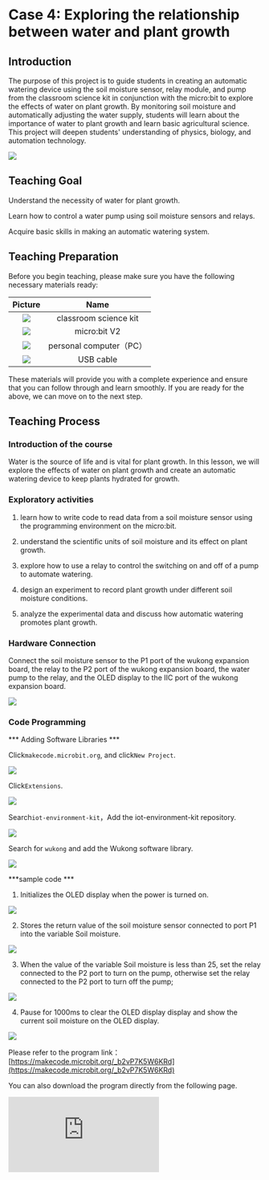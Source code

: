 ﻿---
sidebar_position: 4
sidebar_label: Case 4:Exploring the relationship between water and plant growth
---

# Case 4: Exploring the relationship between water and plant growth

## Introduction

The purpose of this project is to guide students in creating an automatic watering device using the soil moisture sensor, relay module, and pump from the classroom science kit in conjunction with the micro:bit to explore the effects of water on plant growth. By monitoring soil moisture and automatically adjusting the water supply, students will learn about the importance of water to plant growth and learn basic agricultural science. This project will deepen students' understanding of physics, biology, and automation technology.

![](https://wiki-media-ef.oss-cn-hongkong.aliyuncs.com/docs/microbit/interesting-case/classroom-science-pack/cases-libraries/images/classroom-science-pack-case-04-01.png)

## Teaching Goal

Understand the necessity of water for plant growth.

Learn how to control a water pump using soil moisture sensors and relays.

Acquire basic skills in making an automatic watering system.

## Teaching Preparation

Before you begin teaching, please make sure you have the following necessary materials ready:

| Picture | Name |
| :-: | :-: |
| ![](https://wiki-media-ef.oss-cn-hongkong.aliyuncs.com/docs/microbit/interesting-case/classroom-science-pack/cases-libraries/images/classroom-science-pack-case-01-02.png) | classroom science kit |
| ![](https://wiki-media-ef.oss-cn-hongkong.aliyuncs.com/docs/microbit/interesting-case/microbit-smart-climate-kit/cases-libraries/images/microbit-smart-climate-kit-case-01-03.png) | micro:bit V2 |
| ![](https://wiki-media-ef.oss-cn-hongkong.aliyuncs.com/docs/microbit/interesting-case/microbit-smart-climate-kit/cases-libraries/images/microbit-smart-climate-kit-case-01-04.png) | personal computer（PC） |
| ![](https://wiki-media-ef.oss-cn-hongkong.aliyuncs.com/docs/microbit/interesting-case/microbit-smart-climate-kit/cases-libraries/images/microbit-smart-climate-kit-case-01-05.png) | USB cable |

These materials will provide you with a complete experience and ensure that you can follow through and learn smoothly. If you are ready for the above, we can move on to the next step.

## Teaching Process

### Introduction of the course

Water is the source of life and is vital for plant growth. In this lesson, we will explore the effects of water on plant growth and create an automatic watering device to keep plants hydrated for growth.

### Exploratory activities

1. learn how to write code to read data from a soil moisture sensor using the programming environment on the micro:bit.

2. understand the scientific units of soil moisture and its effect on plant growth.

3. explore how to use a relay to control the switching on and off of a pump to automate watering.

4. design an experiment to record plant growth under different soil moisture conditions.

5. analyze the experimental data and discuss how automatic watering promotes plant growth.

### Hardware Connection

Connect the soil moisture sensor to the P1 port of the wukong expansion board, the relay to the P2 port of the wukong expansion board, the water pump to the relay, and the OLED display to the IIC port of the wukong expansion board.

![](https://wiki-media-ef.oss-cn-hongkong.aliyuncs.com/docs/microbit/interesting-case/classroom-science-pack/cases-libraries/images/classroom-science-pack-case-04-06.png)

### Code Programming

***  Adding Software Libraries ***

Click``makecode.microbit.org``, and click``New Project``.

![](https://wiki-media-ef.oss-cn-hongkong.aliyuncs.com/docs/microbit/interesting-case/classroom-science-pack/images/classroom-science-pack-add-extensions-01.png)

Click``Extensions``.

![](https://wiki-media-ef.oss-cn-hongkong.aliyuncs.com/docs/microbit/interesting-case/classroom-science-pack/images/classroom-science-pack-add-extensions-02.png)

Search``iot-environment-kit``，Add the iot-environment-kit repository.

![](https://wiki-media-ef.oss-cn-hongkong.aliyuncs.com/docs/microbit/interesting-case/classroom-science-pack/images/classroom-science-pack-add-extensions-03.png)

Search for ``wukong`` and add the Wukong software library.

![](https://wiki-media-ef.oss-cn-hongkong.aliyuncs.com/docs/microbit/interesting-case/classroom-science-pack/images/classroom-science-pack-add-extensions-04.png)

***sample code ***

1. Initializes the OLED display when the power is turned on.

![](https://wiki-media-ef.oss-cn-hongkong.aliyuncs.com/docs/microbit/interesting-case/classroom-science-pack/cases-libraries/images/classroom-science-pack-case-04-09.png)

2. Stores the return value of the soil moisture sensor connected to port P1 into the variable Soil moisture.

![](https://wiki-media-ef.oss-cn-hongkong.aliyuncs.com/docs/microbit/interesting-case/classroom-science-pack/cases-libraries/images/classroom-science-pack-case-04-10.png)

3. When the value of the variable Soil moisture is less than 25, set the relay connected to the P2 port to turn on the pump, otherwise set the relay connected to the P2 port to turn off the pump;

![](https://wiki-media-ef.oss-cn-hongkong.aliyuncs.com/docs/microbit/interesting-case/classroom-science-pack/cases-libraries/images/classroom-science-pack-case-04-11.png)

4. Pause for 1000ms to clear the OLED display display and show the current soil moisture on the OLED display.

![](https://wiki-media-ef.oss-cn-hongkong.aliyuncs.com/docs/microbit/interesting-case/classroom-science-pack/cases-libraries/images/classroom-science-pack-case-04-12.png)

Please refer to the program link：[https://makecode.microbit.org/_b2vP7K5W6KRd](https://makecode.microbit.org/_b2vP7K5W6KRd)

You can also download the program directly from the following page.

<div
    style={{
        position: 'relative',
        paddingBottom: '60%',
        overflow: 'hidden',
    }}
>
    <iframe
        src="https://makecode.microbit.org/_b2vP7K5W6KRd"
        frameborder="0"
        sandbox="allow-popups allow-forms allow-scripts allow-same-origin"
        style={{
            position: 'absolute',
            width: '100%',
            height: '100%',
        }}
    />
</div>
*** Download the program ***

Use the USB cable to connect the PC to the micro:bit V2.

![](https://wiki-media-ef.oss-cn-hongkong.aliyuncs.com/docs/microbit/interesting-case/microbit-smart-climate-kit/cases-libraries/images/connect-microbit.gif)

After a successful connection, a disk drive named `MICROBIT` is recognized on the computer.

![](https://wiki-media-ef.oss-cn-hongkong.aliyuncs.com/docs/microbit/interesting-case/microbit-smart-climate-kit/cases-libraries/images/microbit-drive.png)

Click![](https://wiki-media-ef.oss-cn-hongkong.aliyuncs.com/docs/microbit/interesting-case/microbit-smart-climate-kit/cases-libraries/images/download-01.png)，choose`Connect Device`。

![](https://wiki-media-ef.oss-cn-hongkong.aliyuncs.com/docs/microbit/interesting-case/microbit-smart-climate-kit/cases-libraries/images/download-02.png)

click![](https://wiki-media-ef.oss-cn-hongkong.aliyuncs.com/docs/microbit/interesting-case/microbit-smart-climate-kit/cases-libraries/images/download-03.png)。

![](https://wiki-media-ef.oss-cn-hongkong.aliyuncs.com/docs/microbit/interesting-case/microbit-smart-climate-kit/cases-libraries/images/download-04.png)

click![](https://wiki-media-ef.oss-cn-hongkong.aliyuncs.com/docs/microbit/interesting-case/microbit-smart-climate-kit/cases-libraries/images/download-05.png)。

![](https://wiki-media-ef.oss-cn-hongkong.aliyuncs.com/docs/microbit/interesting-case/microbit-smart-climate-kit/cases-libraries/images/download-06.png)


Select `BBC micro:bit CMSIS-DAP` in the pop-up window and then select Connect, and at this point, our micro:bit has connected successfully.

![](https://wiki-media-ef.oss-cn-hongkong.aliyuncs.com/docs/microbit/interesting-case/microbit-smart-climate-kit/cases-libraries/images/download-07.png)

Click to download the program.

![](https://wiki-media-ef.oss-cn-hongkong.aliyuncs.com/docs/microbit/interesting-case/microbit-smart-climate-kit/cases-libraries/images/download-08.png)

### Teamwork & Presentation

Students are divided into small groups and work together to create and program cases.

Students are encouraged to cooperate, communicate and share their experiences with each other.

Each group will have the opportunity to show the cases they made and demonstrate to other groups.

*** Expected results: the OLED display shows the current soil moisture after powering on, and if the soil moisture is too low, the pump is automatically turned on to water. ***

（GIF动图）

### Summary and Reflection

Review the course content and remind students what knowledge and skills they have acquired.

Lead students in a discussion about the problems and difficulties they encountered during the production process and how they solved these problems.

Guide students to think about the importance of water for plant growth and how technology can be used to optimize the environment for plant growth.

## Expanding Knowledge

Water is vital to plant growth, and it plays several important roles throughout a plant's life cycle.

**Nutrient Transportation**: water helps plants absorb nutrients from the soil and transport those nutrients to various parts of the plant, such as leaves and fruits.

**Photosynthesis**: In photosynthesis, plants use water and sunlight to make the sugar and oxygen they need. Without water, this process cannot take place.

**Structural Support**: water also helps plants maintain their structure, allowing their stems and leaves to stay stiff.

**Temperature regulation**: Plants regulate their temperature by releasing water vapor through stomata on their leaves, which acts as a “sweat” for the plant and helps them stay cool in hot weather.

**Effects of Too Much and Not Enough**: Too much or too little water is not good for plant growth. Too much water can lead to root rot, while too little water can dry out plants and affect their growth and health.

**Environmental Protection**: By absorbing and storing water, plants help maintain ecological balance and environmental protection, such as reducing flooding and providing habitat.
